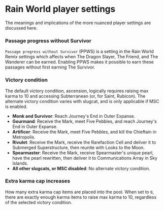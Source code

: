 # Rain World player settings

The meanings and implications of the more nuanced player settings are discussed here.

### Passage progress without Survivor
`Passage progress without Survivor` (PPWS) is a setting in the Rain World Remix settings
which affects when The Dragon Slayer, The Friend, and The Wanderer can be earned.
Enabling PPWS makes it possible to earn these passages without first earning The Survivor.

### Victory condition
The default victory condition, ascension, logically requires raising max karma to 10
and accessing Subterranean (or, for Saint, Rubicon).
The alternate victory condition varies with slugcat, and is only applicable if MSC is enabled.
- **Monk and Survivor**: Reach Journey's End in Outer Expanse.
- **Gourmand**: Receive the Mark, meet Five Pebbles, and reach Journey's End in Outer Expanse.
- **Artificer**: Receive the Mark, meet Five Pebbles, and kill the Chieftain in Metropolis.
- **Rivulet**: Receive the Mark, receive the Rarefaction Cell and deliver it to Submerged Superstructure, 
then reunite with Looks to the Moon.
- **Spearmaster**: Receive the Mark, receive Spearmaster's unique pearl, have the pearl rewritten,
then deliver it to Communications Array in Sky Islands.
- **All other slugcats, or MSC disabled**: No alternate victory condition.

### Extra karma cap increases
How many extra karma cap items are placed into the pool.
When set to `0`, there are exactly enough karma items to raise max karma to 10,
regardless of the selected victory condition.
